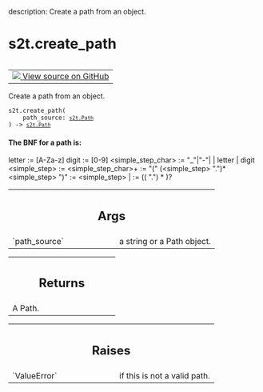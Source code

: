 description: Create a path from an object.

<div itemscope itemtype="http://developers.google.com/ReferenceObject">
<meta itemprop="name" content="s2t.create_path" />
<meta itemprop="path" content="Stable" />
</div>

# s2t.create_path

<!-- Insert buttons and diff -->

<table class="tfo-notebook-buttons tfo-api nocontent" align="left">
<td>
  <a target="_blank" href="https://github.com/google/struct2tensor/blob/master/struct2tensor/path.py#L285-L326">
    <img src="https://www.tensorflow.org/images/GitHub-Mark-32px.png" />
    View source on GitHub
  </a>
</td>
</table>



Create a path from an object.

<pre class="devsite-click-to-copy prettyprint lang-py tfo-signature-link">
<code>s2t.create_path(
    path_source: <a href="../s2t/Path.md"><code>s2t.Path</code></a>
) -> <a href="../s2t/Path.md"><code>s2t.Path</code></a>
</code></pre>



<!-- Placeholder for "Used in" -->


#### The BNF for a path is:


letter := [A-Za-z]
digit := [0-9]
<simple_step_char> := "_"|"-"| | letter | digit
<simple_step> := <simple_step_char>+
<extension> := "(" (<simple_step> ".")* <simple_step> ")"
<step> := <simple_step> | <extension>
<path> := ((<step> ".") * <step>)?



<!-- Tabular view -->
 <table class="responsive fixed orange">
<colgroup><col width="214px"><col></colgroup>
<tr><th colspan="2"><h2 class="add-link">Args</h2></th></tr>

<tr>
<td>
`path_source`
</td>
<td>
a string or a Path object.
</td>
</tr>
</table>



<!-- Tabular view -->
 <table class="responsive fixed orange">
<colgroup><col width="214px"><col></colgroup>
<tr><th colspan="2"><h2 class="add-link">Returns</h2></th></tr>
<tr class="alt">
<td colspan="2">
A Path.
</td>
</tr>

</table>



<!-- Tabular view -->
 <table class="responsive fixed orange">
<colgroup><col width="214px"><col></colgroup>
<tr><th colspan="2"><h2 class="add-link">Raises</h2></th></tr>

<tr>
<td>
`ValueError`
</td>
<td>
if this is not a valid path.
</td>
</tr>
</table>
